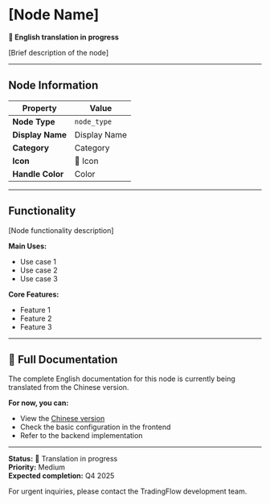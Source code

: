 # [Node Name]

**🔄 English translation in progress**

[Brief description of the node]

---

## Node Information

| Property | Value |
|----------|-------|
| **Node Type** | `node_type` |
| **Display Name** | Display Name |
| **Category** | Category |
| **Icon** | 🔧 Icon |
| **Handle Color** | Color |

---

## Functionality

[Node functionality description]

**Main Uses:**
- Use case 1
- Use case 2
- Use case 3

**Core Features:**
- Feature 1
- Feature 2
- Feature 3

---

## 📖 Full Documentation

The complete English documentation for this node is currently being translated from the Chinese version.

**For now, you can:**
- View the [Chinese version](../../zh/node-details/[node-file].md)
- Check the basic configuration in the frontend
- Refer to the backend implementation

---

**Status:** 🔄 Translation in progress  
**Priority:** Medium  
**Expected completion:** Q4 2025

For urgent inquiries, please contact the TradingFlow development team.
